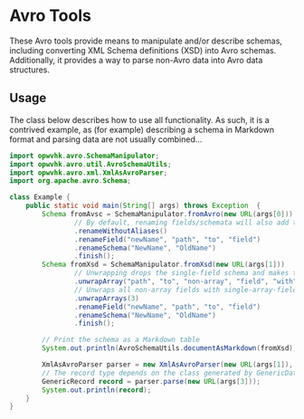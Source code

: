 Avro Tools
==========

These Avro tools provide means to manipulate and/or describe schemas, including converting XML Schema definitions (XSD) into Avro schemas. Additionally, it provides a way to parse non-Avro data into Avro data structures.

Usage
-----

The class below describes how to use all functionality. As such, it is a contrived example, as (for example) describing a schema in Markdown format and parsing data are not usually combined...

```java
import opwvhk.avro.SchemaManipulator;
import opwvhk.avro.util.AvroSchemaUtils;
import opwvhk.avro.xml.XmlAsAvroParser;
import org.apache.avro.Schema;

class Example {
	public static void main(String[] args) throws Exception  {
		Schema fromAvsc = SchemaManipulator.fromAvro(new URL(args[0]))
				// By default, renaming fields/schemata will also add the old name as an alias.
				.renameWithoutAliases()
				.renameField("newName", "path", "to", "field")
				.renameSchema("NewName", "OldName")
				.finish();
		Schema fromXsd = SchemaManipulator.fromXsd(new URL(args[1]))
				// Unwrapping drops the single-field schema and makes the schema of its field the schema of the wrapping field.
				.unwrapArray("path", "to", "non-array", "field", "with", "single-element", "schema")
				// Unwraps all non-array fields with single-array-field schemata, provided the field names (except up to the last 3 characters) are the same.
				.unwrapArrays(3)
				.renameField("newName", "path", "to", "field")
				.renameSchema("NewName", "OldName")
				.finish();

		// Print the schema as a Markdown table
		System.out.println(AvroSchemaUtils.documentAsMarkdown(fromXsd));

		XmlAsAvroParser parser = new XmlAsAvroParser(new URL(args[1]), args[2], fromXsd, GenericData.get());
        // The record type depends on the class generated by GenericData.get() (you can also use SpecificData or ReflectiveData).
        GenericRecord record = parser.parse(new URL(args[3]));
		System.out.println(record);
	}
}
```




